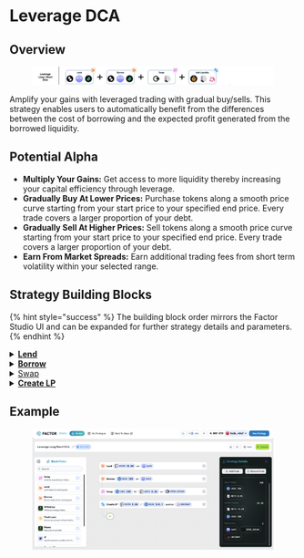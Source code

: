 # Leverage DCA

## Overview

<figure><img src="../../../.gitbook/assets/image (55).png" alt=""><figcaption></figcaption></figure>

Amplify your gains with leveraged trading with gradual buy/sells. This strategy enables users to automatically benefit from the differences between the cost of borrowing and the expected profit generated from the borrowed liquidity.

## Potential Alpha

* **Multiply Your Gains:** Get access to more liquidity thereby increasing your capital efficiency through leverage.
* **Gradually Buy At Lower Prices:** Purchase tokens along a smooth price curve starting from your start price to your specified end price. Every trade covers a larger proportion of your debt.
* **Gradually Sell At Higher Prices:** Sell tokens along a smooth price curve starting from your start price to your specified end price. Every trade covers a larger proportion of your debt.
* **Earn From Market Spreads:** Earn additional trading fees from short term volatility within your selected range.

## Strategy Building Blocks

{% hint style="success" %}
The building block order mirrors the Factor Studio UI and can be expanded for further strategy details and parameters.
{% endhint %}

<details>

<summary><a href="../../../factor-building-blocks/lend.md"><strong>Lend</strong></a></summary>

* Longs (upside speculation)
  * Lend the token you are bullish on to the specified lending pool.
* Shorts (downside speculation)
  * Lend stable tokens to the specified lending pool.

</details>

<details>

<summary><a href="../../../factor-building-blocks/borrow.md"><strong>Borrow</strong></a></summary>

* Longs (upside speculation)
  * Borrow stables against your collateral.
* Shorts (downside speculation)
  * Borrow the tokens you are bearish on.

</details>

<details>

<summary><a href="../../../factor-building-blocks/swap/">Swap</a></summary>

* Longs (upside speculation)
  * Swap the acquired stables for more bullish tokens.
* Shorts (downside speculation)
  * Swap the acquired debt tokens for more stables.

</details>

<details>

<summary><a href="../../../factor-building-blocks/lp-management/"><strong>Create LP</strong></a></summary>

* Create a single-sided concentrated liquidity position for the token pair.
  * Longs: Add all the bullish token to a range above the current market price.
  * Shorts: Add all the stables to a range below the current market price.

</details>

## Example

<figure><img src="../../../.gitbook/assets/image (54).png" alt=""><figcaption></figcaption></figure>
